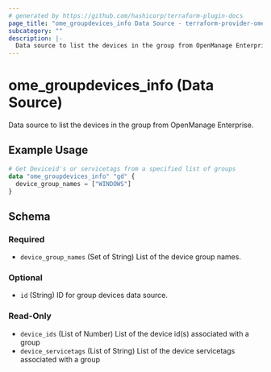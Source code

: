 ```yaml
---
# generated by https://github.com/hashicorp/terraform-plugin-docs
page_title: "ome_groupdevices_info Data Source - terraform-provider-ome"
subcategory: ""
description: |-
  Data source to list the devices in the group from OpenManage Enterprise.
---
```


# ome_groupdevices_info (Data Source)

Data source to list the devices in the group from OpenManage Enterprise.

## Example Usage

```terraform
# Get Deviceid's or servicetags from a specified list of groups
data "ome_groupdevices_info" "gd" {
  device_group_names = ["WINDOWS"]
}
```

<!-- schema generated by tfplugindocs -->
## Schema

### Required

- `device_group_names` (Set of String) List of the device group names.

### Optional

- `id` (String) ID for group devices data source.

### Read-Only

- `device_ids` (List of Number) List of the device id(s) associated with a group
- `device_servicetags` (List of String) List of the device servicetags associated with a group



